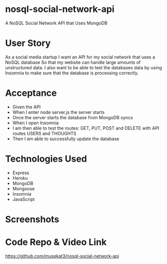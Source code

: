 # nosql-social-network-api
A NoSQL Social Network API that Uses MongoDB 

# User Story 
As a social media startup
I want an API for my social network that uses a NoSQL database
So that my website can handle large amounts of unstructured data. I also want to be able to test the databases data by using Insomnia to make sure that the database is processing correctly.

# Acceptance 
- Given the API 
- When I enter node server.js the server starts
- Once the server starts the database from MongoDB syncs
- When I open Insomnia
- I am then able to test the routes: GET, PUT, POST and DELETE with API routes USERS and THOUGHTS 
- Then I am able to successfully update the database 

# Technologies Used 
- Express
- Heroku
- MongoDB
- Mongoose 
- Insomnia
- JavaScript 

# Screenshots

# Code Repo & Video Link
https://github.com/musekat3/nosql-social-network-api




